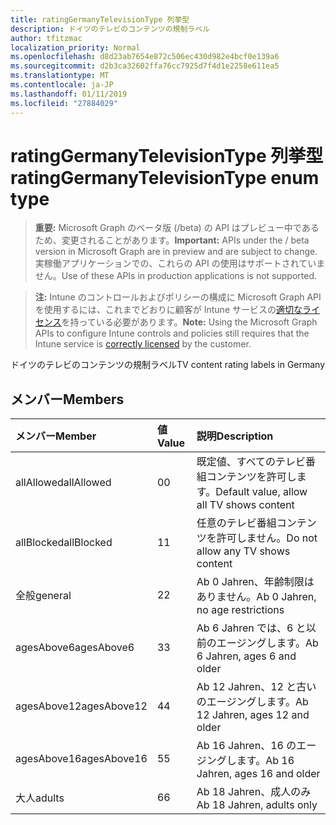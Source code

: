 ```yaml
---
title: ratingGermanyTelevisionType 列挙型
description: ドイツのテレビのコンテンツの規制ラベル
author: tfitzmac
localization_priority: Normal
ms.openlocfilehash: d8d23ab7654e872c506ec430d982e4bcf0e139a6
ms.sourcegitcommit: d2b3ca32602ffa76cc7925d7f4d1e2258e611ea5
ms.translationtype: MT
ms.contentlocale: ja-JP
ms.lasthandoff: 01/11/2019
ms.locfileid: "27884029"
---
```

# <a name="ratinggermanytelevisiontype-enum-type"></a><span data-ttu-id="7f4ca-103">ratingGermanyTelevisionType 列挙型</span><span class="sxs-lookup"><span data-stu-id="7f4ca-103">ratingGermanyTelevisionType enum type</span></span>

> <span data-ttu-id="7f4ca-104">**重要:** Microsoft Graph のベータ版 (/beta) の API はプレビュー中であるため、変更されることがあります。</span><span class="sxs-lookup"><span data-stu-id="7f4ca-104">**Important:** APIs under the / beta version in Microsoft Graph are in preview and are subject to change.</span></span> <span data-ttu-id="7f4ca-105">実稼働アプリケーションでの、これらの API の使用はサポートされていません。</span><span class="sxs-lookup"><span data-stu-id="7f4ca-105">Use of these APIs in production applications is not supported.</span></span>

> <span data-ttu-id="7f4ca-106">**注:** Intune のコントロールおよびポリシーの構成に Microsoft Graph API を使用するには、これまでどおりに顧客が Intune サービスの[適切なライセンス](https://go.microsoft.com/fwlink/?linkid=839381)を持っている必要があります。</span><span class="sxs-lookup"><span data-stu-id="7f4ca-106">**Note:** Using the Microsoft Graph APIs to configure Intune controls and policies still requires that the Intune service is [correctly licensed](https://go.microsoft.com/fwlink/?linkid=839381) by the customer.</span></span>

<span data-ttu-id="7f4ca-107">ドイツのテレビのコンテンツの規制ラベル</span><span class="sxs-lookup"><span data-stu-id="7f4ca-107">TV content rating labels in Germany</span></span>
## <a name="members"></a><span data-ttu-id="7f4ca-108">メンバー</span><span class="sxs-lookup"><span data-stu-id="7f4ca-108">Members</span></span>
|<span data-ttu-id="7f4ca-109">メンバー</span><span class="sxs-lookup"><span data-stu-id="7f4ca-109">Member</span></span>|<span data-ttu-id="7f4ca-110">値</span><span class="sxs-lookup"><span data-stu-id="7f4ca-110">Value</span></span>|<span data-ttu-id="7f4ca-111">説明</span><span class="sxs-lookup"><span data-stu-id="7f4ca-111">Description</span></span>|
|:---|:---|:---|
|<span data-ttu-id="7f4ca-112">allAllowed</span><span class="sxs-lookup"><span data-stu-id="7f4ca-112">allAllowed</span></span>|<span data-ttu-id="7f4ca-113">0</span><span class="sxs-lookup"><span data-stu-id="7f4ca-113">0</span></span>|<span data-ttu-id="7f4ca-114">既定値、すべてのテレビ番組コンテンツを許可します。</span><span class="sxs-lookup"><span data-stu-id="7f4ca-114">Default value, allow all TV shows content</span></span>|
|<span data-ttu-id="7f4ca-115">allBlocked</span><span class="sxs-lookup"><span data-stu-id="7f4ca-115">allBlocked</span></span>|<span data-ttu-id="7f4ca-116">1</span><span class="sxs-lookup"><span data-stu-id="7f4ca-116">1</span></span>|<span data-ttu-id="7f4ca-117">任意のテレビ番組コンテンツを許可しません。</span><span class="sxs-lookup"><span data-stu-id="7f4ca-117">Do not allow any TV shows content</span></span>|
|<span data-ttu-id="7f4ca-118">全般</span><span class="sxs-lookup"><span data-stu-id="7f4ca-118">general</span></span>|<span data-ttu-id="7f4ca-119">2</span><span class="sxs-lookup"><span data-stu-id="7f4ca-119">2</span></span>|<span data-ttu-id="7f4ca-120">Ab 0 Jahren、年齢制限はありません。</span><span class="sxs-lookup"><span data-stu-id="7f4ca-120">Ab 0 Jahren, no age restrictions</span></span>|
|<span data-ttu-id="7f4ca-121">agesAbove6</span><span class="sxs-lookup"><span data-stu-id="7f4ca-121">agesAbove6</span></span>|<span data-ttu-id="7f4ca-122">3</span><span class="sxs-lookup"><span data-stu-id="7f4ca-122">3</span></span>|<span data-ttu-id="7f4ca-123">Ab 6 Jahren では、6 と以前のエージングします。</span><span class="sxs-lookup"><span data-stu-id="7f4ca-123">Ab 6 Jahren, ages 6 and older</span></span>|
|<span data-ttu-id="7f4ca-124">agesAbove12</span><span class="sxs-lookup"><span data-stu-id="7f4ca-124">agesAbove12</span></span>|<span data-ttu-id="7f4ca-125">4</span><span class="sxs-lookup"><span data-stu-id="7f4ca-125">4</span></span>|<span data-ttu-id="7f4ca-126">Ab 12 Jahren、12 と古いのエージングします。</span><span class="sxs-lookup"><span data-stu-id="7f4ca-126">Ab 12 Jahren, ages 12 and older</span></span>|
|<span data-ttu-id="7f4ca-127">agesAbove16</span><span class="sxs-lookup"><span data-stu-id="7f4ca-127">agesAbove16</span></span>|<span data-ttu-id="7f4ca-128">5</span><span class="sxs-lookup"><span data-stu-id="7f4ca-128">5</span></span>|<span data-ttu-id="7f4ca-129">Ab 16 Jahren、16 のエージングします。</span><span class="sxs-lookup"><span data-stu-id="7f4ca-129">Ab 16 Jahren, ages 16 and older</span></span>|
|<span data-ttu-id="7f4ca-130">大人</span><span class="sxs-lookup"><span data-stu-id="7f4ca-130">adults</span></span>|<span data-ttu-id="7f4ca-131">6</span><span class="sxs-lookup"><span data-stu-id="7f4ca-131">6</span></span>|<span data-ttu-id="7f4ca-132">Ab 18 Jahren、成人のみ</span><span class="sxs-lookup"><span data-stu-id="7f4ca-132">Ab 18 Jahren, adults only</span></span>|





